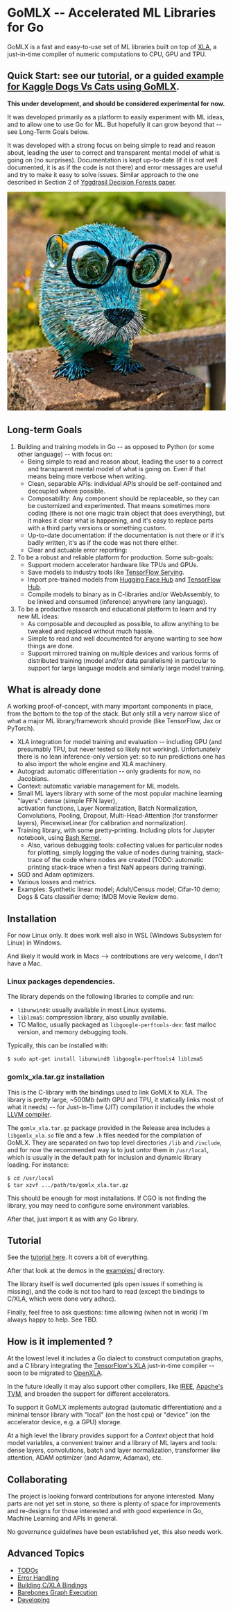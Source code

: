 # GoMLX -- Accelerated ML Libraries for Go

GoMLX is a fast and easy-to-use set of ML libraries built on top of [XLA](https://github.com/openxla/xla),
a just-in-time compiler of numeric computations to CPU, GPU and TPU.

## Quick Start: see our [tutorial](examples/tutorial/tutorial.ipynb), or a [guided example for Kaggle Dogs Vs Cats using GoMLX](examples/dogsvscats/dogsvscats.ipynb).

**This under development, and should be considered experimental for now.**

It was developed primarily as a platform to easily experiment with ML ideas, and to
allow one to use Go for ML. But hopefully it can grow beyond that -- see Long-Term Goals below.

It was developed with a strong focus on being simple to read and reason about, leading the 
user to correct and transparent mental model of what is going on (no surprises). 
Documentation is kept up-to-date (if it is not well documented, it is as if the code is not there)
and error messages are useful and try to make it easy to solve issues. Similar approach to the one
described in Section 2 of [Yggdrasil Decision Forests paper](https://arxiv.org/pdf/2212.02934.pdf). 

![GoMLX Gopher](docs/gomlx_gopher.jpg)

## Long-term Goals

1. Building and training models in Go -- as opposed to Python (or some other language) -- with focus on:
   - Being simple to read and reason about, leading the user to a correct and transparent mental
     model of what is going on. Even if that means being more verbose when writing.
   - Clean, separable APIs: individual APIs should be self-contained and decoupled where possible.
   - Composability: Any component should be replaceable, so they can be customized and experimented.
     That means sometimes more coding (there is not one magic train object that does everything),
     but it makes it clear what is happening, and it's easy to replace parts with a third party
     versions or something custom.
   - Up-to-date documentation: if the documentation is not there or if it's badly written, it's as 
     if the code was not there either.
   - Clear and actuable error reporting: 
1. To be a robust and reliable platform for production. Some sub-goals:
   - Support modern accelerator hardware like TPUs and GPUs.
   - Save models to industry tools like [TensorFlow Serving](https://www.tensorflow.org/tfx/guide/serving).
   - Import pre-trained models from
     [Hugging Face Hub](https://huggingface.co/models) and [TensorFlow Hub](https://www.tensorflow.org/hub).
   - Compile models to binary as in C-libraries and/or WebAssembly, to be linked and consumed (inference) anywhere
     (any language).
1. To be a productive research and educational platform to learn and try new ML ideas:
   - As composable and decoupled as possible, to allow anything to be tweaked and replaced without much hassle.
   - Simple to read and well documented for anyone wanting to see how things are done. 
   - Support mirrored training on multiple devices and various forms of distributed training (model and/or data
     parallelism) in particular to support for large language models and similarly large model training.

## What is already done

A working proof-of-concept, with many important components in place, from the bottom to the top of 
the stack. But only still a very narrow slice of what a major ML library/framework should provide 
(like TensorFlow, Jax or PyTorch).

* XLA integration for model training and evaluation -- including GPU (and presumably TPU, but never tested so likely 
  not working). Unfortunately there is no lean inference-only version yet: so to run predictions one has to also import 
  the whole engine and XLA machinery. 
* Autograd: automatic differentiation -- only gradients for now, no Jacobians.
* Context: automatic variable management for ML models.
* Small ML layers library with some of the most popular machine learning "layers": dense (simple FFN layer),  
  activation functions, Layer Normalization, Batch Normalization, Convolutions, Pooling, Dropout, Multi-Head-Attention
  (for transformer layers), PiecewiseLinear (for calibration and normalization).
* Training library, with some pretty-printing. Including plots for Jupyter notebook, using [Bash Kernel](https://github.com/takluyver/bash_kernel).
  * Also, various debugging tools: collecting values for particular nodes for plotting, simply logging  the value
    of nodes during training, stack-trace of the code where nodes are created (TODO: automatic printing stack-trace
    when a first NaN appears during training).
* SGD and Adam optimizers.
* Various losses and metrics.
* Examples: Synthetic linear model; Adult/Census model; Cifar-10 demo; Dogs & Cats classifier demo; IMDB Movie Review 
  demo. 

## Installation

For now Linux only. It does work well also in WSL (Windows Subsystem for Linux) in Windows.

And likely it would work in Macs --> contributions are very welcome, I don't have a Mac. 

### Linux packages dependencies.

The library depends on the following libraries to compile and run:

* `libunwind8`: usually available in most Linux systems.
* `liblzma5`: compression library, also usually available.
* TC Malloc, usually packaged as `libgoogle-perftools-dev`: fast malloc version, and memory debugging tools.

Typically, this can be installed with:

```bash
$ sudo apt-get install libunwind8 libgoogle-perftools4 liblzma5
```

### **gomlx_xla.tar.gz** installation

This is the C-library with the bindings used to link GoMLX to XLA. The library is pretty large,
~500Mb (with GPU and TPU, it statically links most of what it needs) -- for Just-In-Time (JIT)
compilation it includes the whole [LLVM compiler](http://llvm.org).

The `gomlx_xla.tar.gz` package provided in the Release area includes a `libgomlx_xla.so` file and a few `.h` files
needed for the compilation of GoMLX. They are separated on two top level directories `/lib` and `/include`, and for
now the recommended way is to just *untar* them in `/usr/local`, which is usually in the default
path for inclusion and dynamic library loading. For instance:

```shell
$ cd /usr/local
$ tar xzvf .../path/to/gomlx_xla.tar.gz
```

This should be enough for most installations. If CGO is not finding the library, you may need to configure
some environment variables.

After that, just import it as with any Go library.

## Tutorial

See the [tutorial here](examples/tutorial/tutorial.ipynb). It covers a bit of everything. 

After that look at the demos in the [examples/](examples/) directory.

The library itself is well documented (pls open issues if something is missing), and the code is
not too hard to read (except the bindings to C/XLA, which were done very adhoc).

Finally, feel free to ask questions: time allowing (when not in work) I'm always happy to help. See TBD.

## How is it implemented ?

At the lowest level it includes a Go dialect to construct computation graphs, 
and a C library integrating the [TensorFlow's XLA](https://github.com/tensorflow/tensorflow/tree/master/tensorflow/compiler/xla)
just-in-time compiler -- soon to be migrated to [OpenXLA](https://github.com/tensorflow/tensorflow/tree/master/tensorflow/compiler/xla).

In the future ideally it may also support other compilers, like  [IREE](https://openxla.github.io/iree/), 
[Apache's TVM](https://tvm.apache.org/), and broaden the support for different accelerators.

To support it GoMLX implements autograd (automatic differentiation) and a minimal tensor library 
with "local" (on the host cpu) or "device" (on the accelerator device, e.g. a GPU) storage.

At a high level the library provides support for a *Context* object that hold model
variables, a convenient trainer and a library of ML layers and tools: dense layers, convolutions,
batch and layer normalization, transformer like attention, ADAM optimizer (and Adamw, Adamax), etc.

## Collaborating

The project is looking forward contributions for anyone interested. Many parts are not yet set 
in stone, so there is plenty of space for improvements and re-designs for those interested
and with good experience in Go, Machine Learning and APIs in general.

No governance guidelines have been established yet, this also needs work.

## Advanced Topics

* [TODOs](docs/TODO.md)
* [Error Handling](docs/error_handling.md)
* [Building C/XLA Bindings](docs/building.md)
* [Barebones Graph Execution](docs/barebones.md)
* [Developing](docs/developing.md)
